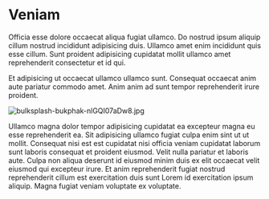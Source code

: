 # Veniam

Officia esse dolore occaecat aliqua fugiat ullamco. Do nostrud ipsum aliquip cillum nostrud incididunt adipisicing duis. Ullamco amet enim incididunt quis esse cillum. Sunt proident adipisicing cupidatat mollit ullamco amet reprehenderit consectetur et id qui.

Et adipisicing ut occaecat ullamco ullamco sunt. Consequat occaecat anim aute pariatur commodo amet. Anim anim ad sunt tempor reprehenderit irure proident.

<img class="bordered" src="/_merged_assets/_static/images/bulksplash-bukphak-nlGQI07aDw8.jpg" alt="bulksplash-bukphak-nlGQI07aDw8.jpg" />

Ullamco magna dolor tempor adipisicing cupidatat ea excepteur magna eu esse reprehenderit ea. Sit adipisicing ullamco fugiat culpa enim sint ut ut mollit. Consequat nisi est est cupidatat nisi officia veniam cupidatat laborum sunt laboris consequat et proident eiusmod. Velit nulla pariatur et laboris aute. Culpa non aliqua deserunt id eiusmod minim duis ex elit occaecat velit eiusmod qui excepteur irure. Et anim reprehenderit fugiat nostrud reprehenderit cillum est exercitation duis sunt Lorem id exercitation ipsum aliquip. Magna fugiat veniam voluptate ex voluptate.